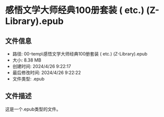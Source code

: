 ﻿# 感悟文学大师经典100册套装 ( etc.) (Z-Library).epub

## 文件信息
- 路径: 00-temp\感悟文学大师经典100册套装 ( etc.) (Z-Library).epub
- 大小: 8.38 MB
- 创建时间: 2024/4/26 9:22:17
- 最后修改时间: 2024/4/26 9:22:22
- 文件类型: .epub

## 文件描述
这是一个.epub类型的文件。

